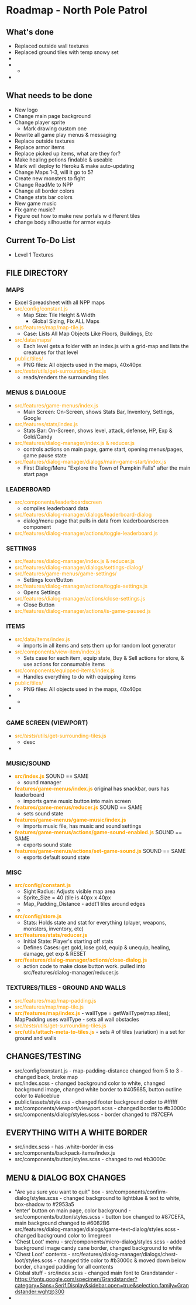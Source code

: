 # Roadmap - North Pole Patrol

## What's done
- Replaced outside wall textures
- Replaced ground tiles with temp snowy set
- 
- 
  - 
- 

## What needs to be done
- New logo
- Change main page background
- Change player sprite
  - Mark drawing custom one
- Rewrite all game play menus & messaging
- Replace outside textures
- Replace armor items
- Replace picked up items, what are they for?
- Make healing potions findable & useable
- Mark will deploy to Heroku & make auto-updating
- Change Maps 1-3, will it go to 5?
- Create new monsters to fight
- Change ReadMe to NPP
- Change all border colors
- Change stats bar colors
- New game music
- Fix game music?
- Figure out how to make new portals w different tiles
- change body silhouette for armor equip

## Current To-Do List
- Level 1 Textures

## FILE DIRECTORY
### MAPS
- Excel Spreadsheet with all NPP maps
- <span style="color:orange">src/config/constant.js</span>
  - Map Size: Tile Height & Width
    - Global Sizing, Fix ALL Maps
- <span style="color:orange">src/features/map/map-tile.js</span>
  - Case: Lists All Map Objects Like Floors, Buildings, Etc
- <span style="color:orange">src/data/maps/</span>
  - Each level gets a folder with an index.js with a grid-map and lists the creatures for that level
- <span style="color:orange">public/tiles/</span>
  - PNG files: All objects used in the maps, 40x40px
- <span style="color:orange">src/_tests_/utils/get-surrounding-tiles.js</span>
  - reads/renders the surrounding tiles

### MENUS & DIALOGUE
- <span style="color:orange">src/features/game-menus/index.js</span>
  - Main Screen: On-Screen, shows Stats Bar, Inventory, Settings, Google
- <span style="color:orange">src/features/stats/index.js</span>
  - Stats Bar: On-Screen, shows level, attack, defense, HP, Exp & Gold/Candy
- <span style="color:orange">src/features/dialog-manager/index.js & reducer.js</span>
  - controls actions on main page, game start, opening menus/pages, game pause state
- <span style="color:orange">src/features/dialog-manager/dialogs/main-game-start/index.js</span>
  - First Dialog/Menu "Explore the Town of Pumpkin Falls" after the main start page

### LEADERBOARD
- <span style="color:orange">src/components/leaderboardscreen</span>
  - compiles leaderboard data
- <span style="color:orange">src/features/dialog-manager/dialogs/leaderboard-dialog</span>
  - dialog/menu page that pulls in data from leaderboardscreen component
- <span style="color:orange">src/features/dialog-manager/actions/toggle-leaderboard.js</span>
  
### SETTINGS
- <span style="color:orange">src/features/dialog-manager/index.js & reducer.js</span>
- <span style="color:orange">src/features/dialog-manager/dialogs/settings-dialog/</span>
- <span style="color:orange">src/features/game-menus/game-settings/</span>
  - Settings Icon/Button
- <span style="color:orange">src/features/dialog-manager/actions/toggle-settings.js</span>
  - Opens Settings
- <span style="color:orange">src/features/dialog-manager/actions/close-settings.js</span>
  - Close Button
- <span style="color:orange">src/features/dialog-manager/actions/is-game-paused.js</span>

### ITEMS
- <span style="color:orange">src/data/items/index.js</span>
  - imports in all items and sets them up for random loot generator
- <span style="color:orange">src/components/view-item/index.js</span>
  - Sets case for each item, equip state, Buy & Sell actions for store, & use actions for consumable items
- <span style="color:orange">src/components/equipped-items/index.js</span>
  - Handles everything to do with equipping items
- <span style="color:orange">public/tiles/</span>
  - PNG files: All objects used in the maps, 40x40px
- 
  - 
- 

### GAME SCREEN (VIEWPORT)
- <span style="color:orange">src/_tests_/utils/get-surrounding-tiles.js</span>
  - desc
- 

### MUSIC/SOUND
- <span style="color:orange"><b>src/index.js</b></span> SOUND == SAME
  - sound manager
- <span style="color:orange"><b>features/game-menus/index.js</b></span> original has snackbar, ours has leaderboard
  - imports game music button into main screen
- <span style="color:orange"><b>features/game-menus/reducer.js</b></span> SOUND == SAME
  - sets sound state
- <span style="color:orange"><b>features/game-menus/game-music/index.js</b></span>
  - imports music file, has music and sound settings
- <span style="color:orange"><b>features/game-menus/actions/game-sound-enabled.js</b></span> SOUND == SAME
  - exports sound state
- <span style="color:orange"><b>features/game-menus/actions/set-game-sound.js</b></span> SOUND == SAME
  - exports default sound state


### MISC
- <span style="color:orange"><b>src/config/constant.js</b></span>
  - Sight Radius: Adjusts visible map area
  - Sprite_Size = 40 (tile is 40px x 40px
  - Map_Padding_Distance - addt'l tiles around edges
  - 
- <span style="color:orange"><b>src/config/store.js</b></span>
  - Stats: Holds state and stat for everything (player, weapons, monsters, inventory, etc)
- <span style="color:orange"><b>src/features/stats/reducer.js</b></span>
  - Initial State: Player's starting off stats
  - Defines Cases: get gold, lose gold, equip & unequip, healing, damage, get exp & RESET
- <span style="color:orange"><b>src/features/dialog-manager/actions/close-dialog.js</b></span>
  - action code to make close button work. pulled into src/features/dialog-manager/reducer.js

### TEXTURES/TILES - GROUND AND WALLS
- <span style="color:orange">src/features/map/map-padding.js</span>
- <span style="color:orange">src/features/map/map-tile.js</span>
- <span style="color:orange"><b>src/features/map/index.js</b></span> - wallType = getWallType(map.tiles); MapPadding uses wallType - sets all wall obstacles
- <span style="color:orange">src/_tests_/utils/get-surrounding-tiles.js</span>
- <span style="color:orange"><b>src/utils/attach-meta-to-tiles.js</b></span> - sets # of tiles (variation) in a set for ground and walls

## CHANGES/TESTING
- src/config/constant.js - map-padding-distance changed from 5 to 3 - changed back, broke map
- src/index.scss - changed background color to white, changed background image, changed white border to #405685, button outline color to #aliceblue
- public/assets/style.css - changed footer background color to #ffffff
- src/components/viewport/viewport.scss - changed border to #b3000c
- src/components/dialog/styles.scss - border changed to #87CEFA

## EVERYTHING WITH A WHITE BORDER
- src/index.scss - has .white-border in css
- src/components/backpack-items/index.js 
- src/components/button/styles.scss - changed to red #b3000c


## MENU & DIALOG BOX CHANGES
- "Are you sure you want to quit" box - src/components/confirm-dialog/styles.scss - changed background to lightblue & text to white, box-shadow to #2953a5
- 'enter' button on main page, color background - src/components/button/styles.scss - button box changed to #87CEFA, main background changed to #6082B6
- src/features/dialog-manager/dialogs/game-text-dialog/styles.scss - changed background color to limegreen
- 'Chest Loot' menu - src/components/micro-dialog/styles.scss - added background image candy cane border, changed background to white
- 'Chest Loot' contents - src/features/dialog-manager/dialogs/chest-loot/styles.scss - changed title color to #b3000c & moved down below border, changed padding for all contents
- Global stuff - src/index.scss - changed main font to Grandstander - https://fonts.google.com/specimen/Grandstander?category=Sans+Serif,Display&sidebar.open=true&selection.family=Grandstander:wght@300
- 